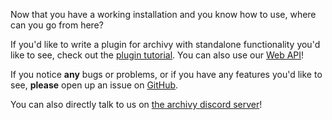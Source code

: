 Now that you have a working installation and you know how to use, where can you go from here?

If you'd like to write a plugin for archivy with standalone functionality you'd like to see, check out the [plugin tutorial](plugins.md). You can also use our [Web API](reference/web_api.md)!

If you notice **any** bugs or problems, or if you have any features you'd like to see, **please** open up an issue on [GitHub](https://github.com/archivy/archivy).

You can also directly talk to us on [the archivy discord server](https://discord.gg/uQsqyxB)!
